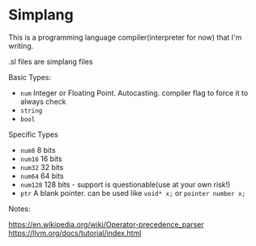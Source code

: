 # Simplang
This is a programming language compiler(interpreter for now) that I'm writing.

.sl files are simplang files


Basic Types:

- `num`       Integer or Floating Point. Autocasting. compiler flag to force it to always check
- `string`
- `bool`

Specific Types
- `num8`      8 bits
- `num16`     16 bits
- `num32`     32 bits
- `num64`     64 bits
- `num128`    128 bits - support is questionable(use at your own risk!)
- `ptr`        A blank pointer. can be used like `void* x;` or `pointer number x;` 


Notes:

https://en.wikipedia.org/wiki/Operator-precedence_parser
https://llvm.org/docs/tutorial/index.html